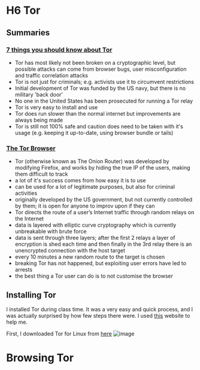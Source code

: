 # H6 Tor


## Summaries


### [7 things you should know about Tor](https://www.eff.org/deeplinks/2014/07/7-things-you-should-know-about-tor)


- Tor has most likely not been broken on a cryptographic level, but possible attacks can come from browser bugs, user misconfiguration and traffic correlation attacks
- Tor is not just for criminals; e.g. activists use it to circumvent restrictions
- Initial development of Tor was funded by the US navy, but there is no military 'back door'
- No one in the United States has been prosecuted for running a Tor relay
- Tor is very easy to install and use
- Tor does run slower than the normal internet but improvements are always being made
- Tor is still not 100% safe and caution does need to be taken with it's usage (e.g. keeping it up-to-date, using browser bundle or tails)


### [The Tor Browser](https://www.oreilly.com/library/view/hiding-behind-the/9780128033524/XHTML/B9780128033401000021/B9780128033401000021.xhtml#s0010)


- Tor (otherwise known as The Onion Router) was developed by modifying Firefox, and works by hiding the true IP of the users, making them difficult to track
- a lot of it's success comes from how easy it is to use
- can be used for a lot of legitimate purposes, but also for criminal activities
- originally developed by the US government, but not currently controlled by them; it is open for anyone to improv upon if they can
- Tor directs the route of a user’s Internet traffic through random relays on the Internet
- data is layered with elliptic curve cryptography which is currently unbreakable with brute force
- data is sent through three layers; after the first 2 relays a layer of encryption is shed each time and then finally in the 3rd relay there is an unencrypted connection with the host target
- every 10 minutes a new random route to the target is chosen
- breaking Tor has not happened, but exploiting user errors have led to arrests
- the best thing a Tor user can do is to not customise the browser


## Installing Tor


I installed Tor during class time. It was a very easy and quick process, and I was actually surprised by how few steps there were. I used [this](https://tb-manual.torproject.org/installation/) website to help me.


First, I downloaded Tor for Linux from [here](https://www.torproject.org/download/) ![image](https://github.com/chelsea-12/chelseaexamples/assets/144318656/b7e963e2-c8df-4449-936e-ea04326b9773)


# Browsing Tor
